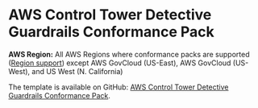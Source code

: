 # AWS Control Tower Detective Guardrails Conformance Pack<a name="aws-control-tower-detective-guardrails"></a>

**AWS Region:** All AWS Regions where conformance packs are supported \([Region support](https://docs.aws.amazon.com/config/latest/developerguide/conformance-packs.html#conformance-packs-regions)\) except AWS GovCloud \(US\-East\), AWS GovCloud \(US\-West\), and US West \(N\. California\)

The template is available on GitHub: [AWS Control Tower Detective Guardrails Conformance Pack](https://github.com/awslabs/aws-config-rules/blob/master/aws-config-conformance-packs/AWS-Control-Tower-Detective-Guardrails.yaml)\.